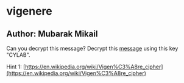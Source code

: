 # vigenere

## Author: Mubarak Mikail

Can you decrypt this message?
Decrypt this [message](cipher.txt) using this key "CYLAB".

Hint 1: [https://en.wikipedia.org/wiki/Vigen%C3%A8re_cipher](https://en.wikipedia.org/wiki/Vigen%C3%A8re_cipher)
